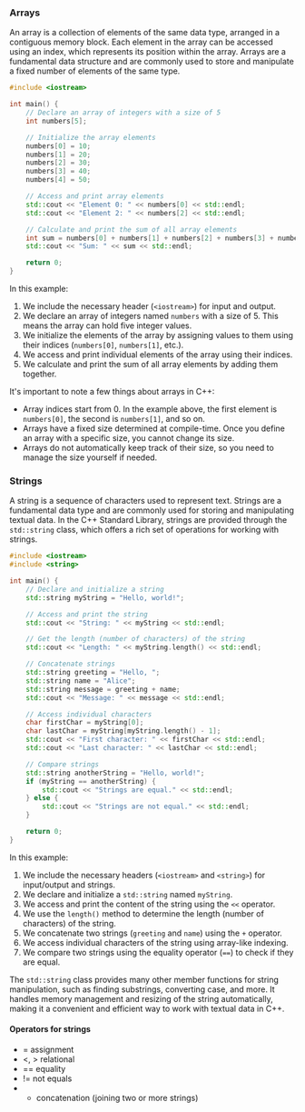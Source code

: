 
### Arrays 

An array is a collection of elements of the same data type, arranged in a contiguous memory block. Each element in the array can be accessed using an index, which represents its position within the array. Arrays are a fundamental data structure and are commonly used to store and manipulate a fixed number of elements of the same type.

```cpp
#include <iostream>

int main() {
    // Declare an array of integers with a size of 5
    int numbers[5];

    // Initialize the array elements
    numbers[0] = 10;
    numbers[1] = 20;
    numbers[2] = 30;
    numbers[3] = 40;
    numbers[4] = 50;

    // Access and print array elements
    std::cout << "Element 0: " << numbers[0] << std::endl;
    std::cout << "Element 2: " << numbers[2] << std::endl;

    // Calculate and print the sum of all array elements
    int sum = numbers[0] + numbers[1] + numbers[2] + numbers[3] + numbers[4];
    std::cout << "Sum: " << sum << std::endl;

    return 0;
}

```

In this example:

1. We include the necessary header (`<iostream>`) for input and output.
2. We declare an array of integers named `numbers` with a size of 5. This means the array can hold five integer values.
3. We initialize the elements of the array by assigning values to them using their indices (`numbers[0]`, `numbers[1]`, etc.).
4. We access and print individual elements of the array using their indices.
5. We calculate and print the sum of all array elements by adding them together.


It's important to note a few things about arrays in C++:

- Array indices start from 0. In the example above, the first element is `numbers[0]`, the second is `numbers[1]`, and so on.
- Arrays have a fixed size determined at compile-time. Once you define an array with a specific size, you cannot change its size.
- Arrays do not automatically keep track of their size, so you need to manage the size yourself if needed.


### Strings 

A string is a sequence of characters used to represent text. Strings are a fundamental data type and are commonly used for storing and manipulating textual data. In the C++ Standard Library, strings are provided through the `std::string` class, which offers a rich set of operations for working with strings.

```cpp
#include <iostream>
#include <string>

int main() {
    // Declare and initialize a string
    std::string myString = "Hello, world!";

    // Access and print the string
    std::cout << "String: " << myString << std::endl;

    // Get the length (number of characters) of the string
    std::cout << "Length: " << myString.length() << std::endl;

    // Concatenate strings
    std::string greeting = "Hello, ";
    std::string name = "Alice";
    std::string message = greeting + name;
    std::cout << "Message: " << message << std::endl;

    // Access individual characters
    char firstChar = myString[0];
    char lastChar = myString[myString.length() - 1];
    std::cout << "First character: " << firstChar << std::endl;
    std::cout << "Last character: " << lastChar << std::endl;

    // Compare strings
    std::string anotherString = "Hello, world!";
    if (myString == anotherString) {
        std::cout << "Strings are equal." << std::endl;
    } else {
        std::cout << "Strings are not equal." << std::endl;
    }

    return 0;
}

```

In this example:

1. We include the necessary headers (`<iostream>` and `<string>`) for input/output and strings.
2. We declare and initialize a `std::string` named `myString`.
3. We access and print the content of the string using the `<<` operator.
4. We use the `length()` method to determine the length (number of characters) of the string.
5. We concatenate two strings (`greeting` and `name`) using the `+` operator.
6. We access individual characters of the string using array-like indexing.
7. We compare two strings using the equality operator (`==`) to check if they are equal.

The `std::string` class provides many other member functions for string manipulation, such as finding substrings, converting case, and more. It handles memory management and resizing of the string automatically, making it a convenient and efficient way to work with textual data in C++.


#### Operators for strings

-  =    assignment 
-  <, > relational 
-  ==   equality 
- !=   not equals
-  +    concatenation (joining two or more strings)